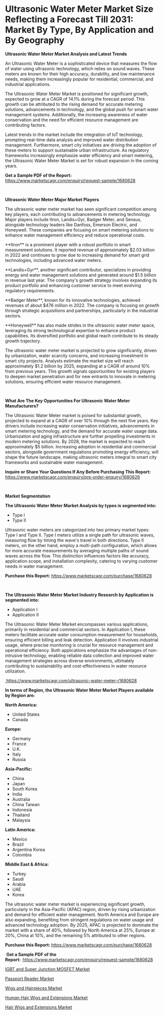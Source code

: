 <p><h1>Ultrasonic Water Meter Market Size Reflecting a Forecast Till 2031: Market By Type, By Application and By Geography</h1></p><p><strong>Ultrasonic Water Meter Market Analysis and Latest Trends</strong></p>
<p><p>An Ultrasonic Water Meter is a sophisticated device that measures the flow of water using ultrasonic technology, which relies on sound waves. These meters are known for their high accuracy, durability, and low maintenance needs, making them increasingly popular for residential, commercial, and industrial applications.</p><p>The Ultrasonic Water Meter Market is positioned for significant growth, expected to grow at a CAGR of 14.1% during the forecast period. This growth can be attributed to the rising demand for accurate metering solutions, advancements in technology, and the global push for smart water management systems. Additionally, the increasing awareness of water conservation and the need for efficient resource management are contributing factors. </p><p>Latest trends in the market include the integration of IoT technology, prompting real-time data analysis and improved water distribution management. Furthermore, smart city initiatives are driving the adoption of these meters to support sustainable urban infrastructure. As regulatory frameworks increasingly emphasize water efficiency and smart metering, the Ultrasonic Water Meter Market is set for robust expansion in the coming years.</p></p>
<p><strong>Get a Sample PDF of the Report:&nbsp;</strong> <a href="https://www.marketscagr.com/enquiry/request-sample/1680628?utm_campaign=1349&utm_medium=2&utm_source=Github&utm_content=ia&utm_term=04102024&utm_id=ultrasonic-water-meter">https://www.marketscagr.com/enquiry/request-sample/1680628</a></p>
<p>&nbsp;</p>
<p><strong>Ultrasonic Water Meter Major Market Players</strong></p>
<p><p>The ultrasonic water meter market has seen significant competition among key players, each contributing to advancements in metering technology. Major players include Itron, Landis+Gyr, Badger Meter, and Sensus, alongside technology leaders like Danfoss, Emerson Electric, and Honeywell. These companies are focusing on smart metering solutions to enhance water management efficiency and reduce operational costs.</p><p>**Itron** is a prominent player with a robust portfolio in smart measurement solutions. It reported revenue of approximately $2.03 billion in 2022 and continues to grow due to increasing demand for smart grid technologies, including advanced water meters. </p><p>**Landis+Gyr**, another significant contributor, specializes in providing energy and water management solutions and generated around $1.5 billion in revenue last year. The company's growth strategy involves expanding its product portfolio and enhancing customer service to meet evolving regulatory requirements.</p><p>**Badger Meter**, known for its innovative technologies, achieved revenues of about $476 million in 2022. The company is focusing on growth through strategic acquisitions and partnerships, particularly in the industrial sectors.</p><p>**Honeywell** has also made strides in the ultrasonic water meter space, leveraging its strong technological expertise to enhance product capabilities. Its diversified portfolio and global reach contribute to its steady growth trajectory.</p><p>The ultrasonic water meter market is projected to grow significantly, driven by urbanization, water scarcity concerns, and increasing investment in smart city projects. Analysts estimate the market size will reach approximately $1.2 billion by 2025, expanding at a CAGR of around 10% from previous years. This growth signals opportunities for existing players to deepen market penetration and for new entrants to innovate in metering solutions, ensuring efficient water resource management.</p></p>
<p>&nbsp;</p>
<p><strong>What Are The Key Opportunities For Ultrasonic Water Meter Manufacturers?</strong></p>
<p><p>The Ultrasonic Water Meter market is poised for substantial growth, projected to expand at a CAGR of over 10% through the next five years. Key drivers include increasing water conservation initiatives, advancements in smart metering technology, and the demand for accurate water usage data. Urbanization and aging infrastructure are further propelling investments in modern metering solutions. By 2028, the market is expected to reach approximately $5 billion. Increasing adoption in residential and commercial sectors, alongside government regulations promoting energy efficiency, will shape the future landscape, making ultrasonic meters integral to smart city frameworks and sustainable water management.</p></p>
<p><strong>Inquire or Share Your Questions If Any Before Purchasing This Report:</strong> <a href="https://www.marketscagr.com/enquiry/pre-order-enquiry/1680628?utm_campaign=1349&utm_medium=2&utm_source=Github&utm_content=ia&utm_term=04102024&utm_id=ultrasonic-water-meter">https://www.marketscagr.com/enquiry/pre-order-enquiry/1680628</a></p>
<p>&nbsp;</p>
<p><strong>Market Segmentation</strong></p>
<p><strong>The Ultrasonic Water Meter Market Analysis by types is segmented into:</strong></p>
<p><ul><li>Type I</li><li>Type II</li></ul></p>
<p><p>Ultrasonic water meters are categorized into two primary market types: Type I and Type II. Type I meters utilize a single path for ultrasonic waves, measuring flow by timing the wave's travel in both directions. Type II meters, on the other hand, employ a multi-path configuration, which allows for more accurate measurements by averaging multiple paths of sound waves across the flow. This distinction influences factors like accuracy, application scope, and installation complexity, catering to varying customer needs in water management.</p></p>
<p><strong>Purchase this Report:&nbsp;</strong><a href="https://www.marketscagr.com/purchase/1680628?utm_campaign=1349&utm_medium=2&utm_source=Github&utm_content=ia&utm_term=04102024&utm_id=ultrasonic-water-meter">https://www.marketscagr.com/purchase/1680628</a></p>
<p>&nbsp;</p>
<p><strong>The Ultrasonic Water Meter Market Industry Research by Application is segmented into:</strong></p>
<p><ul><li>Application I</li><li>Application II</li></ul></p>
<p><p>The Ultrasonic Water Meter Market encompasses various applications, primarily in residential and commercial sectors. In Application I, these meters facilitate accurate water consumption measurement for households, ensuring efficient billing and leak detection. Application II involves industrial usage, where precise monitoring is crucial for resource management and operational efficiency. Both applications emphasize the advantages of non-intrusive technology, enabling reliable data collection and improved water management strategies across diverse environments, ultimately contributing to sustainability and cost-effectiveness in water resource utilization.</p></p>
<p><a href="https://www.marketscagr.com/ultrasonic-water-meter-r1680628?utm_campaign=1349&utm_medium=2&utm_source=Github&utm_content=ia&utm_term=04102024&utm_id=ultrasonic-water-meter">&nbsp;https://www.marketscagr.com/ultrasonic-water-meter-r1680628</a></p>
<p><strong>In terms of Region, the Ultrasonic Water Meter Market Players available by Region are:</strong></p>
<p>
    <p> <strong> North America: </strong>
        <ul>
            <li>United States</li>
            <li>Canada</li>
        </ul>
        </p> 
    <p> <strong> Europe: </strong>
        <ul>
            <li>Germany</li>
            <li>France</li>
            <li>U.K.</li>
            <li>Italy</li>
            <li>Russia</li>
        </ul>
        </p> 
    <p> <strong> Asia-Pacific: </strong>
        <ul>
            <li>China</li>
            <li>Japan</li>
            <li>South Korea</li>
            <li>India</li>
            <li>Australia</li>
            <li>China Taiwan</li>
            <li>Indonesia</li>
            <li>Thailand</li>
            <li>Malaysia</li>
        </ul>
        </p> 
    <p> <strong> Latin America: </strong>
        <ul>
            <li>Mexico</li>
            <li>Brazil</li>
            <li>Argentina Korea</li>
            <li>Colombia</li>
        </ul>
        </p> 
    <p> <strong> Middle East & Africa: </strong>
        <ul>
            <li>Turkey</li>
            <li>Saudi</li>
            <li>Arabia</li>
            <li>UAE</li>
            <li>Korea</li>
        </ul>
    </p>
    </p>
<p><p>The ultrasonic water meter market is experiencing significant growth, particularly in the Asia-Pacific (APAC) region, driven by rising urbanization and demand for efficient water management. North America and Europe are also expanding, benefiting from stringent regulations on water usage and advanced technology adoption. By 2025, APAC is projected to dominate the market with a share of 40%, followed by North America at 25%, Europe at 20%, China at 10%, and the remaining 5% attributed to other regions.</p></p>
<p><strong>Purchase this Report: </strong><a href="https://www.marketscagr.com/purchase/1680628?utm_campaign=1349&utm_medium=2&utm_source=Github&utm_content=ia&utm_term=04102024&utm_id=ultrasonic-water-meter">https://www.marketscagr.com/purchase/1680628</a></p>
<p>&nbsp;<strong>Get a Sample PDF of the Report:&nbsp;&nbsp;</strong><a href="https://www.marketscagr.com/enquiry/request-sample/1680628?utm_campaign=1349&utm_medium=2&utm_source=Github&utm_content=ia&utm_term=04102024&utm_id=ultrasonic-water-meter">https://www.marketscagr.com/enquiry/request-sample/1680628</a></p>
<p><strong></strong></p>
<p><p><a href="https://www.linkedin.com/pulse/igbt-super-junction-mosfet-market-report-product-type-high-sxmec?utm_campaign=1349&utm_medium=2&utm_source=Github&utm_content=ia&utm_term=04102024&utm_id=ultrasonic-water-meter">IGBT and Super Junction MOSFET Market</a></p><p><a href="https://www.linkedin.com/pulse/passport-reader-market-research-report-exploring-size-revenue-u6wac?utm_campaign=1349&utm_medium=2&utm_source=Github&utm_content=ia&utm_term=04102024&utm_id=ultrasonic-water-meter">Passport Reader Market</a></p><p><a href="https://www.linkedin.com/pulse/wigs-hairpieces-market-indicators-size-regional-breakdown-player-rto6c?utm_campaign=1349&utm_medium=2&utm_source=Github&utm_content=ia&utm_term=04102024&utm_id=ultrasonic-water-meter">Wigs and Hairpieces Market</a></p><p><a href="https://www.linkedin.com/pulse/insights-human-hair-wigs-extensions-market-players-size-geographical-anhuc?utm_campaign=1349&utm_medium=2&utm_source=Github&utm_content=ia&utm_term=04102024&utm_id=ultrasonic-water-meter">Human Hair Wigs and Extensions Market</a></p><p><a href="https://www.linkedin.com/pulse/global-hair-wigs-extensions-market-focus-product-type-human-extensionssynthetic-imgac?utm_campaign=1349&utm_medium=2&utm_source=Github&utm_content=ia&utm_term=04102024&utm_id=ultrasonic-water-meter">Hair Wigs and Extensions Market</a></p></p>